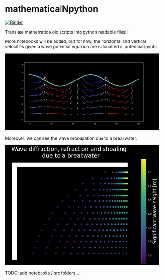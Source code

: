 # mathematicaINpython

[![Binder](https://mybinder.org/badge_logo.svg)](https://mybinder.org/v2/gh/javitausia/mathematicaINpython/HEAD?urlpath=tree/)

Translate mathematica old scripts into python readable files!!

More notebooks will be added, but for now, the horizontal and vertical velocities given a wave potential equation are calcualted in potencial.ipynb:

![pot](media/potencial.gif)

Moreover, we can see the wave propagation due to a breakwater:

![wave](media/wave_propagation.png)

TODO: add notebooks / src folders...
